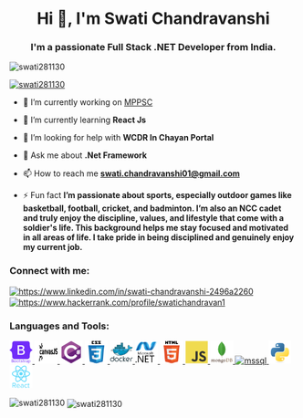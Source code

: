 <h1 align="center">Hi 👋, I'm Swati Chandravanshi</h1>
<h3 align="center">I'm a passionate Full Stack .NET Developer from India.</h3>

<p align="left"> <img src="https://komarev.com/ghpvc/?username=swati281130&label=Profile%20views&color=0e75b6&style=flat" alt="swati281130" /> </p>

<p align="left"> <a href="https://github.com/ryo-ma/github-profile-trophy"><img src="https://github-profile-trophy.vercel.app/?username=swati281130" alt="swati281130" /></a> </p>

- 🔭 I’m currently working on [MPPSC](https://mponline.gov.in/Portal/Examinations/MPPSC/Attestation/Home/Home.aspx)

- 🌱 I’m currently learning **React Js**

- 🤝 I’m looking for help with **WCDR In Chayan Portal**

- 💬 Ask me about **.Net Framework**

- 📫 How to reach me **swati.chandravanshi01@gmail.com**

- ⚡ Fun fact **I’m passionate about sports, especially outdoor games like basketball, football, cricket, and badminton. I’m also an NCC cadet and truly enjoy the discipline, values, and lifestyle that come with a soldier's life. This background helps me stay focused and motivated in all areas of life. I take pride in being disciplined and genuinely enjoy my current job.**

<h3 align="left">Connect with me:</h3>
<p align="left">
<a href="https://linkedin.com/in/https://www.linkedin.com/in/swati-chandravanshi-2496a2260" target="blank"><img align="center" src="https://raw.githubusercontent.com/rahuldkjain/github-profile-readme-generator/master/src/images/icons/Social/linked-in-alt.svg" alt="https://www.linkedin.com/in/swati-chandravanshi-2496a2260" height="30" width="40" /></a>
<a href="https://www.hackerrank.com/https://www.hackerrank.com/profile/swatichandravan1" target="blank"><img align="center" src="https://raw.githubusercontent.com/rahuldkjain/github-profile-readme-generator/master/src/images/icons/Social/hackerrank.svg" alt="https://www.hackerrank.com/profile/swatichandravan1" height="30" width="40" /></a>
</p>

<h3 align="left">Languages and Tools:</h3>
<p align="left"> <a href="https://getbootstrap.com" target="_blank" rel="noreferrer"> <img src="https://raw.githubusercontent.com/devicons/devicon/master/icons/bootstrap/bootstrap-plain-wordmark.svg" alt="bootstrap" width="40" height="40"/> </a> <a href="https://canvasjs.com" target="_blank" rel="noreferrer"> <img src="https://raw.githubusercontent.com/Hardik0307/Hardik0307/master/assets/canvasjs-charts.svg" alt="canvasjs" width="40" height="40"/> </a> <a href="https://www.w3schools.com/cs/" target="_blank" rel="noreferrer"> <img src="https://raw.githubusercontent.com/devicons/devicon/master/icons/csharp/csharp-original.svg" alt="csharp" width="40" height="40"/> </a> <a href="https://www.w3schools.com/css/" target="_blank" rel="noreferrer"> <img src="https://raw.githubusercontent.com/devicons/devicon/master/icons/css3/css3-original-wordmark.svg" alt="css3" width="40" height="40"/> </a> <a href="https://www.docker.com/" target="_blank" rel="noreferrer"> <img src="https://raw.githubusercontent.com/devicons/devicon/master/icons/docker/docker-original-wordmark.svg" alt="docker" width="40" height="40"/> </a> <a href="https://dotnet.microsoft.com/" target="_blank" rel="noreferrer"> <img src="https://raw.githubusercontent.com/devicons/devicon/master/icons/dot-net/dot-net-original-wordmark.svg" alt="dotnet" width="40" height="40"/> </a> <a href="https://www.w3.org/html/" target="_blank" rel="noreferrer"> <img src="https://raw.githubusercontent.com/devicons/devicon/master/icons/html5/html5-original-wordmark.svg" alt="html5" width="40" height="40"/> </a> <a href="https://developer.mozilla.org/en-US/docs/Web/JavaScript" target="_blank" rel="noreferrer"> <img src="https://raw.githubusercontent.com/devicons/devicon/master/icons/javascript/javascript-original.svg" alt="javascript" width="40" height="40"/> </a> <a href="https://www.mongodb.com/" target="_blank" rel="noreferrer"> <img src="https://raw.githubusercontent.com/devicons/devicon/master/icons/mongodb/mongodb-original-wordmark.svg" alt="mongodb" width="40" height="40"/> </a> <a href="https://www.microsoft.com/en-us/sql-server" target="_blank" rel="noreferrer"> <img src="https://www.svgrepo.com/show/303229/microsoft-sql-server-logo.svg" alt="mssql" width="40" height="40"/> </a> <a href="https://www.python.org" target="_blank" rel="noreferrer"> <img src="https://raw.githubusercontent.com/devicons/devicon/master/icons/python/python-original.svg" alt="python" width="40" height="40"/> </a> <a href="https://reactjs.org/" target="_blank" rel="noreferrer"> <img src="https://raw.githubusercontent.com/devicons/devicon/master/icons/react/react-original-wordmark.svg" alt="react" width="40" height="40"/> </a> </p>

<p><img align="left" src="https://github-readme-stats.vercel.app/api/top-langs?username=swati281130&show_icons=true&locale=en&layout=compact" alt="swati281130" /></p>

<p>&nbsp;<img align="center" src="https://github-readme-stats.vercel.app/api?username=swati281130&show_icons=true&locale=en" alt="swati281130" /></p>
